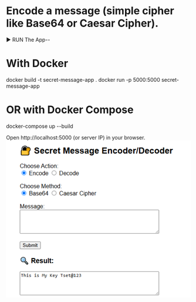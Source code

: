 # Encode a message (simple cipher like Base64 or Caesar Cipher).

▶️ RUN The App--
# With Docker
docker build -t secret-message-app .
docker run -p 5000:5000 secret-message-app

# OR with Docker Compose
docker-compose up --build

Open http://localhost:5000 (or server IP) in your browser.
![image Alt](https://github.com/Harsha-1323/Secret-Message-Encoder-Decoder/blob/b97148ff37fc9afd20ecce95b08ae91be7dfe285/secret_msg.png)
